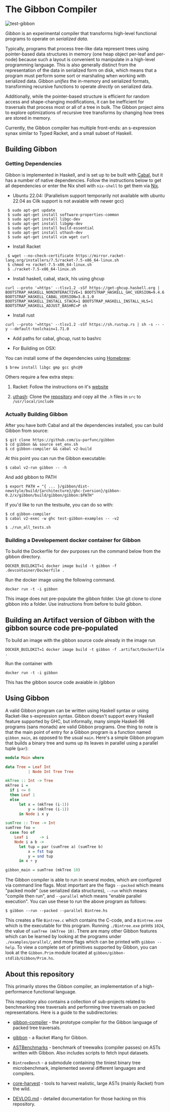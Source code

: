# The Gibbon Compiler

![test-gibbon](https://github.com/iu-parfunc/gibbon/workflows/test-gibbon/badge.svg?branch=master)

*Gibbon* is an experimental compiler that transforms high-level functional programs
to operate on _serialized data._

Typically, programs that process tree-like data represent trees using pointer-based
data structures in memory (one heap object per-leaf and per-node) because such a
layout is convenient to manipulate in a high-level programming language.
This is also generally distinct from the representation of the data in
serialized form on disk,
which means that a program must perform some sort or marshaling when working with serialized data.
Gibbon _unifies_ the in-memory and serialized formats, transforming recursive
functions to operate _directly_ on serialized data.

Additionally, while the pointer-based structure is efficient
for random access and shape-changing modifications, it can be inefficient
for traversals that process most or all of a tree in bulk.
The Gibbon project aims to explore optimizations of recursive tree transforms
by changing how trees are stored in memory.

Currently, the Gibbon compiler has multiple front-ends: an s-expression synax
similar to Typed Racket, and a small subset of Haskell.

## Building Gibbon

### Getting Dependencies

Gibbon is implemented in Haskell, and is set up to be built with
[Cabal](https://cabal.readthedocs.io/en/latest/), but it has a number of native dependencies.
Follow the instructions below to get all dependencies or enter the Nix shell
with `nix-shell` to get them via [Nix](https://nix.dev/).

- Ubuntu 22.04:
(Parallelism support temporarily not available with ubuntu 22.04 as Cilk support is not avaiable with newer gcc)

```
 $ sudo apt-get update 
 $ sudo apt-get install software-properties-common 
 $ sudo apt-get install libgc-dev 
 $ sudo apt-get install libgmp-dev 
 $ sudo apt-get install build-essential 
 $ sudo apt-get install uthash-dev 
 $ sudo apt-get install vim wget curl
```

- Install Racket

```
 $ wget --no-check-certificate https://mirror.racket-lang.org/installers/7.5/racket-7.5-x86_64-linux.sh
 $ chmod +x racket-7.5-x86_64-linux.sh
 $ ./racket-7.5-x86_64-linux.sh
```

- Install haskell, cabal, stack, hls using ghcup 

```
curl --proto '=https' --tlsv1.2 -sSf https://get-ghcup.haskell.org | BOOTSTRAP_HASKELL_NONINTERACTIVE=1 BOOTSTRAP_HASKELL_GHC_VERSION=9.4.6 BOOTSTRAP_HASKELL_CABAL_VERSION=3.8.1.0 BOOTSTRAP_HASKELL_INSTALL_STACK=1 BOOTSTRAP_HASKELL_INSTALL_HLS=1 BOOTSTRAP_HASKELL_ADJUST_BASHRC=P sh
```

- Install rust 

```
curl --proto '=https' --tlsv1.2 -sSf https://sh.rustup.rs | sh -s -- -y --default-toolchain=1.71.0
```

- Add paths for cabal, ghcup, rust to bashrc

- For Building on OSX:

You can install some of the dependencies using [Homebrew](https://brew.sh/):

    $ brew install libgc gmp gcc ghc@9

Others require a few extra steps:

1. Racket: Follow the instructions on it's [website](https://download.racket-lang.org/)

2. [uthash](https://github.com/troydhanson/uthash): Clone the [repository](https://github.com/troydhanson/uthash) and copy all the `.h` files in `src` to `/usr/local/include`

### Actually Building Gibbon

After you have both Cabal and all the dependencies installed, you can build
Gibbon from source:

    $ git clone https://github.com/iu-parfunc/gibbon
    $ cd gibbon && source set_env.sh
    $ cd gibbon-compiler && cabal v2-build

At this point you can run the Gibbon executable:
```
$ cabal v2-run gibbon -- -h
```

And add gibbon to PATH
```
$ export PATH = "{ ... }/gibbon/dist-newstyle/build/{architecture}/ghc-{version}/gibbon-0.2/x/gibbon/build/gibbon/gibbon:$PATH"
```

If you'd like to run the testsuite, you can do so with:
```
$ cd gibbon-compiler
$ cabal v2-exec -w ghc test-gibbon-examples -- -v2
```
    

    $ ./run_all_tests.sh


### Building a Developement docker container for Gibbon 

To build the Dockerfile for dev purposes run the command below from the gibbon directory.

```
DOCKER_BUILDKIT=1 docker image build -t gibbon -f .devcontainer/Dockerfile .
```
Run the docker image using the following command. 

```
docker run -t -i gibbon
``` 

This image does not pre-populate the gibbon folder. Use git clone to clone gibbon into a folder. 
Use instructions from before to build gibbon.

## Building an Artifact version of Gibbon with the gibbon source code pre-populated 

To build an image with the gibbon source code already in the image run 

```
DOCKER_BUILDKIT=1 docker image build -t gibbon -f .artifact/Dockerfile .
```

Run the container with 

```
docker run -t -i gibbon
```

This has the gibbon source code avaiable in /gibbon

## Using Gibbon

A valid Gibbon program can be written using Haskell syntax or using Racket-like s-expression syntax.
Gibbon doesn't support every Haskell feature supported by GHC,
but informally, many simple Haskell-98 programs (sans monads) are valid Gibbon programs.
One thing to note is that the main point of entry for a Gibbon program is a
function named `gibbon_main`, as opposed to the usual `main`.
Here's a simple Gibbon program that builds a binary tree and sums up its leaves in parallel
using a parallel tuple (`par`):





```haskell
module Main where

data Tree = Leaf Int
          | Node Int Tree Tree

mkTree :: Int -> Tree
mkTree i =
  if i <= 0
  then Leaf 1
  else
      let x = (mkTree (i-1))
          y = (mkTree (i-1))
      in Node i x y

sumTree :: Tree -> Int
sumTree foo =
  case foo of
    Leaf i     -> i
    Node i a b ->
      let tup = par (sumTree a) (sumTree b)
          x = fst tup
          y = snd tup
      in x + y

gibbon_main = sumTree (mkTree 10)
```

The Gibbon compiler is able to run in several modes, which are configured via command line flags.
Most important are the flags `--packed` which means "packed mode" (use serialized data structures),
`--run` which means "compile then run", and `--parallel` which means "enable parallel execution".
You can use these to run the above program as follows:

```
$ gibbon --run --packed --parallel Bintree.hs
```


This creates a file `Bintree.c` which contains the C-code,
and a `Bintree.exe` which is the executable for this program.
Running `./Bintree.exe` prints `1024`, the value of `sumTree (mkTree 10)`.
There are many other Gibbon features which can be learned by looking at the
programs under `./examples/parallel/`, and more flags
which can be printed with `gibbon --help`.
To view a complete set of primitives supported by Gibbon, you can look at the `Gibbon.Prim`
module located at `gibbon/gibbon-stdlib/Gibbon/Prim.hs`.


## About this repository

This primarily stores the Gibbon
compiler, an implementation of a high-performance functional language.

This repository also contains a collection of sub-projects related to
benchmarking tree traversals and performing tree traversals on packed
representations.  Here is a guide to the subdirectories:

 * [gibbon-compiler](gibbon-compiler) - the prototype compiler for the Gibbon language of packed tree traversals.

 * [gibbon](gibbon) - a Racket #lang for Gibbon.

 * [ASTBenchmarks](ASTBenchmarks) - benchmark of treewalks (compiler passes) on ASTs written with Gibbon.
   Also includes scripts to fetch input datasets.

 * `BintreeBench` - a submodule containing the tiniest binary tree microbenchmark, implemented several different languages and compilers.

 * [core-harvest](core-harvest) - tools to harvest realistic, large ASTs (mainly Racket) from the wild.

 * [DEVLOG.md](DEVLOG.md) - detailed documentation for those hacking on this repository.
